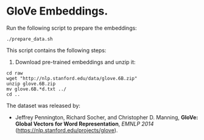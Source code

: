 # GloVe Embeddings.

Run the following script to prepare the embeddings:
```
./prepare_data.sh
```

This script contains the following steps:

1. Download pre-trained embeddings and unzip it:
```
cd raw
wget "http://nlp.stanford.edu/data/glove.6B.zip"
unzip glove.6B.zip
mv glove.6B.*d.txt ../
cd ..
```

The dataset was released by:
- Jeffrey Pennington, Richard Socher, and Christopher D. Manning, **GloVe: Global Vectors for Word Representation**, *EMNLP 2014* (https://nlp.stanford.edu/projects/glove).
